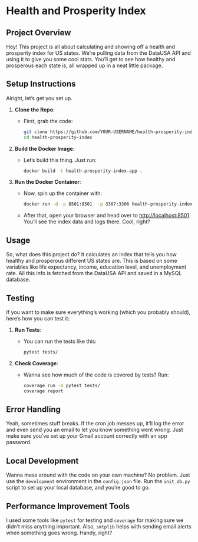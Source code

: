 
# Health and Prosperity Index

## Project Overview
Hey! This project is all about calculating and showing off a health and prosperity index for US states. We’re pulling data from the DataUSA API and using it to give you some cool stats. You’ll get to see how healthy and prosperous each state is, all wrapped up in a neat little package.

## Setup Instructions
Alright, let’s get you set up.

1. **Clone the Repo**:
   - First, grab the code:
     ```bash
     git clone https://github.com/YOUR-USERNAME/health-prosperity-index.git
     cd health-prosperity-index
     ```

2. **Build the Docker Image**:
   - Let’s build this thing. Just run:
     ```bash
     docker build -t health-prosperity-index-app .
     ```

3. **Run the Docker Container**:
   - Now, spin up the container with:
     ```bash
     docker run -d -p 8501:8501  -p 3307:3306 health-prosperity-index-app
     ```
   - After that, open your browser and head over to [http://localhost:8501](http://localhost:8501). You’ll see the index data and logs there. Cool, right?

## Usage
So, what does this project do? It calculates an index that tells you how healthy and prosperous different US states are. This is based on some variables like life expectancy, income, education level, and unemployment rate. All this info is fetched from the DataUSA API and saved in a MySQL database.

## Testing
If you want to make sure everything’s working (which you probably should), here’s how you can test it:

1. **Run Tests**:
   - You can run the tests like this:
     ```bash
     pytest tests/
     ```

2. **Check Coverage**:
   - Wanna see how much of the code is covered by tests? Run:
     ```bash
     coverage run -m pytest tests/
     coverage report
     ```

## Error Handling
Yeah, sometimes stuff breaks. If the cron job messes up, it’ll log the error and even send you an email to let you know something went wrong. Just make sure you’ve set up your Gmail account correctly with an app password.

## Local Development
Wanna mess around with the code on your own machine? No problem. Just use the `development` environment in the `config.json` file. Run the `init_db.py` script to set up your local database, and you’re good to go.

## Performance Improvement Tools
I used some tools like `pytest` for testing and `coverage` for making sure we didn’t miss anything important. Also, `smtplib` helps with sending email alerts when something goes wrong. Handy, right?
